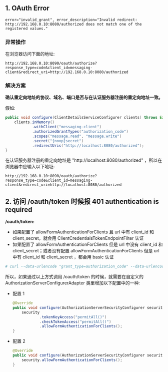 ## 1. OAuth Error
```
error="invalid_grant", error_description="Invalid redirect: http://192.168.0.10:8080/authorized does not match one of the registered values."
```

### 异常操作
在浏览器访问下面的地址:

```
http://192.168.0.10:8090/oauth/authorize?response_type=code&client_id=messaging-client&redirect_uri=http://192.168.0.10:8080/authorized
```

### 解决方案
**确认重定向地址的协议、域名、端口是否与在认证服务器注册的重定向地址一致。**

假如:

```java
public void configure(ClientDetailsServiceConfigurer clients) throws Exception {
    clients.inMemory()
            .withClient("messaging-client")
            .authorizedGrantTypes("authorization_code")
            .scopes("message.read", "message.write")
            .secret("{noop}secret")
            .redirectUris("http://localhost:8080/authorized");
}
```

在认证服务器注册的重定向地址是 "http://localhost:8080/authorized" ，所以在浏览器中应输入以下地址:

```
http://192.168.0.10:8090/oauth/authorize?response_type=code&client_id=messaging-client&redirect_uri=http://localhost:8080/authorized
```

## 2. 访问 /oauth/token 时候报 401 authentication is required
**/oauth/token:**
- 如果配置了 allowFormAuthenticationForClients 且 url 中有 client_id 和 client_secret，就会用 ClientCredentialsTokenEndpointFilter 认证
- 如果配置了 allowFormAuthenticationForClients 但是 url 中没有 client_id 和 client_secret；或者没有配置 allowFormAuthenticationForClients 但是 url 中有 client_id 和 client_secret ，都会用 basic 认证

```bash
# curl --data-urlencode "grant_type=authorization_code" --data-urlencode "code=RoGgxd" --data-urlencode "client_id=messaging-client" --data-urlencode "client_secret=secret" --data-urlencode "redirect_uri=https://www.baidu.com" -X POST http://localhost:8090/oauth/token
```

所以，如果通过以上方式调用 /oauth/token 的时候，就需要在自定义的 AuthorizationServerConfigurerAdapter 类里增加以下配置中的一种:

- 配置 1
   ```java
   @Override
   public void configure(AuthorizationServerSecurityConfigurer security) throws Exception {
       security
               .tokenKeyAccess("permitAll()")
               .checkTokenAccess("permitAll()")
               .allowFormAuthenticationForClients();
   }
   ```

- 配置 2
   ```java
   @Override
   public void configure(AuthorizationServerSecurityConfigurer security) throws Exception {
       security.allowFormAuthenticationForClients();
   }
   ```
